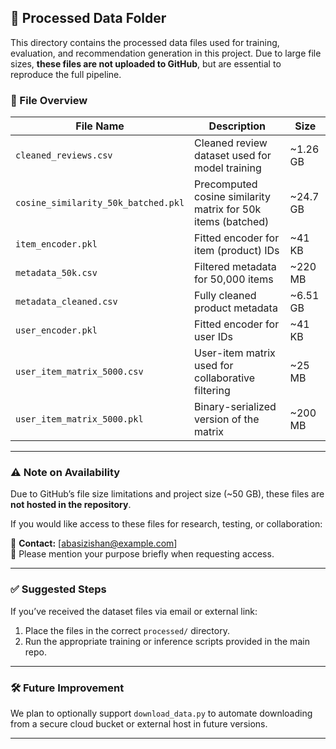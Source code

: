## 📂 Processed Data Folder

This directory contains the processed data files used for training, evaluation, and recommendation generation in this project. Due to large file sizes, **these files are not uploaded to GitHub**, but are essential to reproduce the full pipeline.

### 📄 File Overview

| File Name                        | Description                                           | Size      |
|----------------------------------|-------------------------------------------------------|-----------|
| `cleaned_reviews.csv`            | Cleaned review dataset used for model training       | ~1.26 GB  |
| `cosine_similarity_50k_batched.pkl` | Precomputed cosine similarity matrix for 50k items (batched) | ~24.7 GB |
| `item_encoder.pkl`              | Fitted encoder for item (product) IDs                | ~41 KB    |
| `metadata_50k.csv`              | Filtered metadata for 50,000 items                   | ~220 MB   |
| `metadata_cleaned.csv`          | Fully cleaned product metadata                       | ~6.51 GB  |
| `user_encoder.pkl`              | Fitted encoder for user IDs                          | ~41 KB    |
| `user_item_matrix_5000.csv`     | User-item matrix used for collaborative filtering    | ~25 MB    |
| `user_item_matrix_5000.pkl`     | Binary-serialized version of the matrix              | ~200 MB   |

---

### ⚠️ Note on Availability

Due to GitHub’s file size limitations and project size (~50 GB), these files are **not hosted in the repository**.

If you would like access to these files for research, testing, or collaboration:

📧 **Contact:** [abasizishan@example.com]  
💬 Please mention your purpose briefly when requesting access.

---

### ✅ Suggested Steps

If you’ve received the dataset files via email or external link:

1. Place the files in the correct `processed/` directory.
2. Run the appropriate training or inference scripts provided in the main repo.

---

### 🛠 Future Improvement

We plan to optionally support `download_data.py` to automate downloading from a secure cloud bucket or external host in future versions.

---